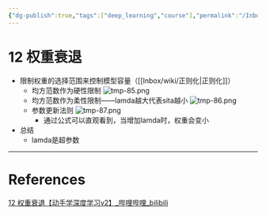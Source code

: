```yaml
---
{"dg-publish":true,"tags":["deep_learning","course"],"permalink":"/Inbox/study/人工智能/机器学习/深度学习/李沐学深度学习/12 权重衰退/","dgPassFrontmatter":true}
---
```



# 12 权重衰退
- 限制权重的选择范围来控制模型容量（[[Inbox/wiki/正则化\|正则化]]）
	- 均方范数作为硬性限制
	![tmp-85.png](/img/user/Assets/attachments/tmp/tmp-85.png)
	- 均方范数作为柔性限制——lamda越大代表sita越小
	![tmp-86.png](/img/user/Assets/attachments/tmp/tmp-86.png)
	- 参数更新法则
	![tmp-87.png](/img/user/Assets/attachments/tmp/tmp-87.png)
		- 通过公式可以直观看到，当增加lamda时，权重会变小
- 总结
	- lamda是超参数

---
# References
[12 权重衰退【动手学深度学习v2】_哔哩哔哩_bilibili](https://www.bilibili.com/video/BV1UK4y1o7dy/?spm_id_from=333.1387.collection.video_card.click&vd_source=73a67190a2e14f51c71c0fa447f094aa)